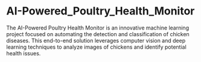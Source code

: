 # AI-Powered_Poultry_Health_Monitor
The AI-Powered Poultry Health Monitor is an innovative machine learning project focused on automating the detection and classification of chicken diseases. This end-to-end solution leverages computer vision and deep learning techniques to analyze images of chickens and identify potential health issues.
